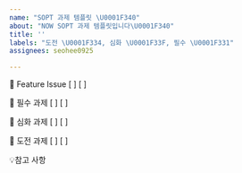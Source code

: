 ```yaml
---
name: "SOPT 과제 템플릿 \U0001F340"
about: "NOW SOPT 과제 템플릿입니다\U0001F340"
title: ''
labels: "도전 \U0001F334, 심화 \U0001F33F, 필수 \U0001F331"
assignees: seohee0925

---
```


📌 Feature Issue
[ ]
[ ]

🌱 필수 과제
[ ]
[ ]

🌿 심화 과제
[ ]
[ ]

🌴 도전 과제
[ ]
[ ]

💡참고 사항
